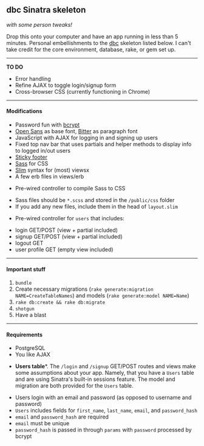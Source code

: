 ## dbc Sinatra skeleton
*with some person tweaks!*

Drop this onto your computer and have an app running in less than 5 minutes. Personal embellishments to the [dbc](http://devbootcamp.com) skeleton listed below. I can't take credit for the core environment, database, rake, or gem set up. 

------

**TO DO**

- Error handling
- Refine AJAX to toggle login/signup form
- Cross-browser CSS (currently functioning in Chrome)

------

#### Modifications

- Password fun with [bcrypt](http://bcrypt-ruby.rubyforge.org/)
- [Open Sans](http://www.google.com/fonts/specimen/Open+Sans) as base font, [Bitter](http://www.google.com/fonts/specimen/Bitter) as paragraph font
- JavaScript with AJAX for logging in and signing up users
- Fixed top nav bar that uses partials and helper methods to display info to logged in/out users
- [Sticky footer](http://ryanfait.com/sticky-footer/)
- [Sass](http://sass-lang.com/) for CSS
- [Slim](http://slim-lang.com/) syntax for (most) viewsx
- A few erb files in views/erb

* Pre-wired controller to compile Sass to CSS 
 - Sass files should be ```*.scss``` and stored in the ```/public/css``` folder
 - If you add any new files, include them in the head of ```layout.slim``` 

* Pre-wired controller for ```users``` that includes:
 - login GET/POST (view + partial included)
 - signup GET/POST (view + partial included)
 - logout GET
 - user profile GET (empty view included)


------

#### Important stuff

1. ```bundle```
2. Create necessary migrations (```rake generate:migration NAME=CreateTableNames```) and models (```rake generate:model NAME=Name```)
3. ```rake db:create && rake db:migrate```
4. ```shotgun```
5. Have a blast

------

#### Requirements

- PostgreSQL
- You like AJAX

* **Users table***. The ```/login``` and ```/signup``` GET/POST routes and views make some assumptions about your app. Namely, that you have a ```Users``` table and are using Sinatra's built-in sessions feature. The model and migration are both provided for the ```Users``` table.
 - Users login with an email and password (as opposed to username and password)
 - ```Users``` includes fields for ```first_name```, ```last_name```, ```email```, and ```password_hash```
 - ```email``` and ```password_hash``` are required
 - ```email``` must be unique
 - ```password_hash``` is passed in through ```params``` with ```password``` processed by bcrypt